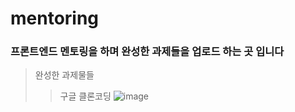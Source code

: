 # mentoring

### 프론트엔드 멘토링을 하며 완성한 과제들을 업로드 하는 곳 입니다

> 완성한 과제물들
>    > 구글 클론코딩
>    > ![image](https://github.com/map12345678/mentoring/assets/158432938/c43c4462-603b-4843-833a-4cdac6002ab2)

